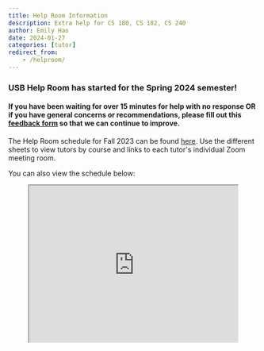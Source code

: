 ```yaml
---
title: Help Room Information
description: Extra help for CS 180, CS 182, CS 240
author: Emily Hao
date: 2024-01-27
categories: [tutor]
redirect_from:
    - /helproom/
---
```

<!---
### The USB Help Room is now closed for the semester!
--->

### USB Help Room has started for the Spring 2024 semester!

#### If you have been waiting for over 15 minutes for help with no response OR if you have general concerns or recommendations, please fill out this [feedback form](https://forms.gle/QCF6DxvABH4ttHVK6) so that we can continue to improve.


The Help Room schedule for Fall 2023 can be found [here](https://docs.google.com/spreadsheets/d/e/2PACX-1vRK2Kng9TIBi1ra0j9-Jv-zJsAPObb_kg-AdnmDv_AjoC6NDeX1TnihpMhmedKkBVYP_HrFxKhPOzlm/pubhtml). Use the different sheets to view tutors by course and links to each tutor's individual Zoom meeting room.

You can also view the schedule below:

<style>
    .video-container {
    position: relative;
    padding-bottom: 56.25%;
    padding-top: 35px;
    height: 0;
    overflow: hidden;
    } 
    .video-container iframe {
    position: absolute;
    top:0;
    left: 0; 
    width: 100%;
    height: 100%; 
    }
 </style>

<figure class="video-container">
    <iframe src="https://docs.google.com/spreadsheets/d/e/2PACX-1vRK2Kng9TIBi1ra0j9-Jv-zJsAPObb_kg-AdnmDv_AjoC6NDeX1TnihpMhmedKkBVYP_HrFxKhPOzlm/pubhtml?widget=true&amp;headers=false"></iframe>
</figure>

